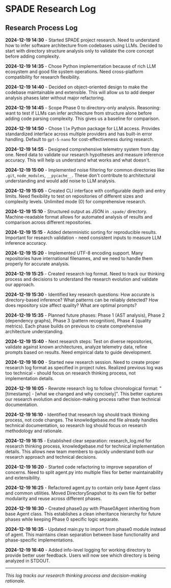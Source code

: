 # SPADE Research Log

## Research Process Log

**2024-12-19 14:30** - Started SPADE project research. Need to understand how to infer software architecture from codebases using LLMs. Decided to start with directory structure analysis only to validate the core concept before adding complexity.

**2024-12-19 14:35** - Chose Python implementation because of rich LLM ecosystem and good file system operations. Need cross-platform compatibility for research flexibility.

**2024-12-19 14:40** - Decided on object-oriented design to make the codebase maintainable and extensible. This will allow us to add deeper analysis phases later without major refactoring.

**2024-12-19 14:45** - Scope Phase 0 to directory-only analysis. Reasoning: want to test if LLMs can infer architecture from structure alone before adding code parsing complexity. This gives us a baseline for comparison.

**2024-12-19 14:50** - Chose `llm` Python package for LLM access. Provides standardized interface across multiple providers and has built-in error handling. Default to `gpt-5-nano` for cost-effectiveness during research.

**2024-12-19 14:55** - Designed comprehensive telemetry system from day one. Need data to validate our research hypotheses and measure inference accuracy. This will help us understand what works and what doesn't.

**2024-12-19 15:00** - Implemented noise filtering for common directories like `.git`, `node_modules`, `__pycache__`. These don't contribute to architectural understanding and would add noise to LLM analysis.

**2024-12-19 15:05** - Created CLI interface with configurable depth and entry limits. Need flexibility to test on repositories of different sizes and complexity levels. Unlimited mode (0) for comprehensive research.

**2024-12-19 15:10** - Structured output as JSON in `.spade/` directory. Machine-readable format allows for automated analysis of results and comparison across different repositories.

**2024-12-19 15:15** - Added deterministic sorting for reproducible results. Important for research validation - need consistent inputs to measure LLM inference accuracy.

**2024-12-19 15:20** - Implemented UTF-8 encoding support. Many repositories have international filenames, and we need to handle them properly for accurate analysis.

**2024-12-19 15:25** - Created research log format. Need to track our thinking process and decisions to understand the research evolution and validate our approach.

**2024-12-19 15:30** - Identified key research questions: How accurate is directory-based inference? What patterns can be reliably detected? How does repository size affect quality? What are optimal prompts?

**2024-12-19 15:35** - Planned future phases: Phase 1 (AST analysis), Phase 2 (dependency graphs), Phase 3 (pattern recognition), Phase 4 (quality metrics). Each phase builds on previous to create comprehensive architecture understanding.

**2024-12-19 15:40** - Next research steps: Test on diverse repositories, validate against known architectures, analyze telemetry data, refine prompts based on results. Need empirical data to guide development.

**2024-12-19 16:00** - Started new research session. Need to create proper research log format as specified in project rules. Realized previous log was too technical - should focus on research thinking process, not implementation details.

**2024-12-19 16:05** - Rewrote research log to follow chronological format: "[timestamp] - [what we changed and why concisely]". This better captures our research evolution and decision-making process rather than technical documentation.

**2024-12-19 16:10** - Identified that research log should track thinking process, not code changes. The knowledgebase.md file already handles technical documentation, so research log should focus on research methodology and rationale.

**2024-12-19 16:15** - Established clear separation: research_log.md for research thinking process, knowledgebase.md for technical implementation details. This allows new team members to quickly understand both our research approach and technical decisions.

**2024-12-19 16:20** - Started code refactoring to improve separation of concerns. Need to split agent.py into multiple files for better maintainability and extensibility.

**2024-12-19 16:25** - Refactored agent.py to contain only base Agent class and common utilities. Moved DirectorySnapshot to its own file for better modularity and reuse across different phases.

**2024-12-19 16:30** - Created phase0.py with Phase0Agent inheriting from base Agent class. This establishes a clean inheritance hierarchy for future phases while keeping Phase 0 specific logic separate.

**2024-12-19 16:35** - Updated main.py to import from phase0 module instead of agent. This maintains clean separation between base functionality and phase-specific implementations.

**2024-12-19 16:40** - Added info-level logging for working directory to provide better user feedback. Users will now see which directory is being analyzed in STDOUT.

---

*This log tracks our research thinking process and decision-making rationale.*
